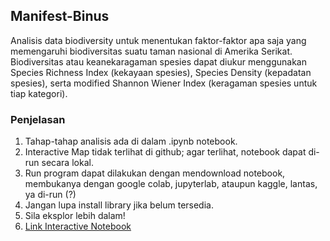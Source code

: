 ## Manifest-Binus
Analisis data biodiversity untuk menentukan faktor-faktor apa saja yang memengaruhi biodiversitas suatu taman nasional di Amerika Serikat. Biodiversitas atau keanekaragaman spesies dapat diukur menggunakan Species Richness Index (kekayaan spesies), Species Density (kepadatan spesies), serta modified Shannon Wiener Index (keragaman spesies untuk tiap kategori). 

### Penjelasan
1. Tahap-tahap analisis ada di dalam .ipynb notebook.
2. Interactive Map tidak terlihat di github; agar terlihat, notebook dapat di-run secara lokal.
3. Run program dapat dilakukan dengan mendownload notebook, membukanya dengan google colab, jupyterlab, ataupun kaggle, lantas, ya di-run (?)
4. Jangan lupa install library jika belum tersedia.
5. Sila eksplor lebih dalam!
6. [Link Interactive Notebook](https://www.kaggle.com/code/irdazh/ir-small-data/notebook)
